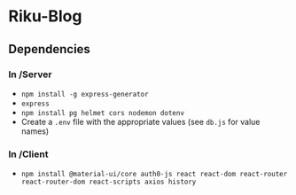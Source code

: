 # Riku-Blog

## Dependencies

### In /Server
- ```npm install -g express-generator```
- ```express```
- ```npm install pg helmet cors nodemon dotenv```
- Create a ```.env``` file with the appropriate values (see ```db.js``` for value names)

### In /Client
- ```npm install @material-ui/core auth0-js react react-dom react-router react-router-dom react-scripts axios history```
